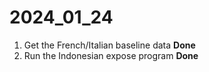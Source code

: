 # 2024_01_24

1. Get the French/Italian baseline data	   			**Done**
1. Run the Indonesian expose program                                  **Done**





